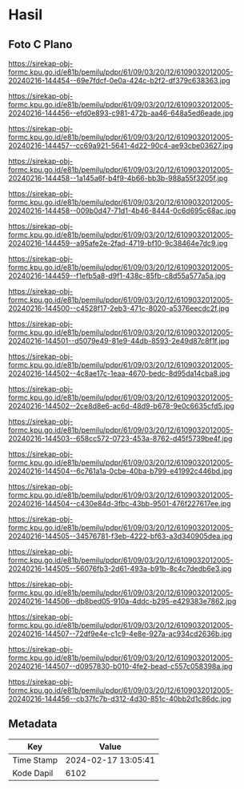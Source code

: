 # Hasil

## Foto C Plano

https://sirekap-obj-formc.kpu.go.id/e81b/pemilu/pdpr/61/09/03/20/12/6109032012005-20240216-144454--69e7fdcf-0e0a-424c-b2f2-df379c638363.jpg

https://sirekap-obj-formc.kpu.go.id/e81b/pemilu/pdpr/61/09/03/20/12/6109032012005-20240216-144456--efd0e893-c981-472b-aa46-648a5ed6eade.jpg

https://sirekap-obj-formc.kpu.go.id/e81b/pemilu/pdpr/61/09/03/20/12/6109032012005-20240216-144457--cc69a921-5641-4d22-90c4-ae93cbe03627.jpg

https://sirekap-obj-formc.kpu.go.id/e81b/pemilu/pdpr/61/09/03/20/12/6109032012005-20240216-144458--1a145a6f-b4f9-4b66-bb3b-988a55f3205f.jpg

https://sirekap-obj-formc.kpu.go.id/e81b/pemilu/pdpr/61/09/03/20/12/6109032012005-20240216-144458--009b0d47-71d1-4b46-8444-0c6d695c68ac.jpg

https://sirekap-obj-formc.kpu.go.id/e81b/pemilu/pdpr/61/09/03/20/12/6109032012005-20240216-144459--a95afe2e-2fad-4719-bf10-9c38464e7dc9.jpg

https://sirekap-obj-formc.kpu.go.id/e81b/pemilu/pdpr/61/09/03/20/12/6109032012005-20240216-144459--f1efb5a8-d9f1-438c-85fb-c8d55a577a5a.jpg

https://sirekap-obj-formc.kpu.go.id/e81b/pemilu/pdpr/61/09/03/20/12/6109032012005-20240216-144500--c4528f17-2eb3-471c-8020-a5376eecdc2f.jpg

https://sirekap-obj-formc.kpu.go.id/e81b/pemilu/pdpr/61/09/03/20/12/6109032012005-20240216-144501--d5079e49-81e9-44db-8593-2e49d87c8f1f.jpg

https://sirekap-obj-formc.kpu.go.id/e81b/pemilu/pdpr/61/09/03/20/12/6109032012005-20240216-144502--4c8ae17c-1eaa-4670-bedc-8d95da14cba8.jpg

https://sirekap-obj-formc.kpu.go.id/e81b/pemilu/pdpr/61/09/03/20/12/6109032012005-20240216-144502--2ce8d8e6-ac6d-48d9-b678-9e0c6635cfd5.jpg

https://sirekap-obj-formc.kpu.go.id/e81b/pemilu/pdpr/61/09/03/20/12/6109032012005-20240216-144503--658cc572-0723-453a-8762-d45f5739be4f.jpg

https://sirekap-obj-formc.kpu.go.id/e81b/pemilu/pdpr/61/09/03/20/12/6109032012005-20240216-144504--6c761a1a-0cbe-40ba-b799-e41992c446bd.jpg

https://sirekap-obj-formc.kpu.go.id/e81b/pemilu/pdpr/61/09/03/20/12/6109032012005-20240216-144504--c430e84d-3fbc-43bb-9501-476f227617ee.jpg

https://sirekap-obj-formc.kpu.go.id/e81b/pemilu/pdpr/61/09/03/20/12/6109032012005-20240216-144505--34576781-f3eb-4222-bf63-a3d340905dea.jpg

https://sirekap-obj-formc.kpu.go.id/e81b/pemilu/pdpr/61/09/03/20/12/6109032012005-20240216-144505--56076fb3-2d61-493a-b91b-8c4c7dedb6e3.jpg

https://sirekap-obj-formc.kpu.go.id/e81b/pemilu/pdpr/61/09/03/20/12/6109032012005-20240216-144506--db8bed05-910a-4ddc-b295-e429383e7862.jpg

https://sirekap-obj-formc.kpu.go.id/e81b/pemilu/pdpr/61/09/03/20/12/6109032012005-20240216-144507--72df9e4e-c1c9-4e8e-927a-ac934cd2636b.jpg

https://sirekap-obj-formc.kpu.go.id/e81b/pemilu/pdpr/61/09/03/20/12/6109032012005-20240216-144507--d0957830-b010-4fe2-bead-c557c058398a.jpg

https://sirekap-obj-formc.kpu.go.id/e81b/pemilu/pdpr/61/09/03/20/12/6109032012005-20240216-144456--cb37fc7b-d312-4d30-851c-40bb2d1c86dc.jpg


## Metadata

| Key        | Value               |
| ---------- | ------------------- |
| Time Stamp | 2024-02-17 13:05:41 |
| Kode Dapil | 6102                |



